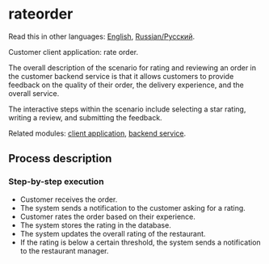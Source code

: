 # rateorder

Read this in other languages: [English](rateorder.md), [Russian/Русский](rateorder.ru.md). 

Customer client application: rate order.

The overall description of the scenario for rating and reviewing an order in the customer backend service is that it allows customers to provide feedback on the quality of their order, the delivery experience, and the overall service. 

The interactive steps within the scenario include selecting a star rating, writing a review, and submitting the feedback.

Related modules: [client application](../../frontend/customerclient.md), [backend service](../../backend/customerbackend.md).

## Process description

### Step-by-step execution

- Customer receives the order.
- The system sends a notification to the customer asking for a rating.
- Customer rates the order based on their experience.
- The system stores the rating in the database.
- The system updates the overall rating of the restaurant.
- If the rating is below a certain threshold, the system sends a notification to the restaurant manager.
